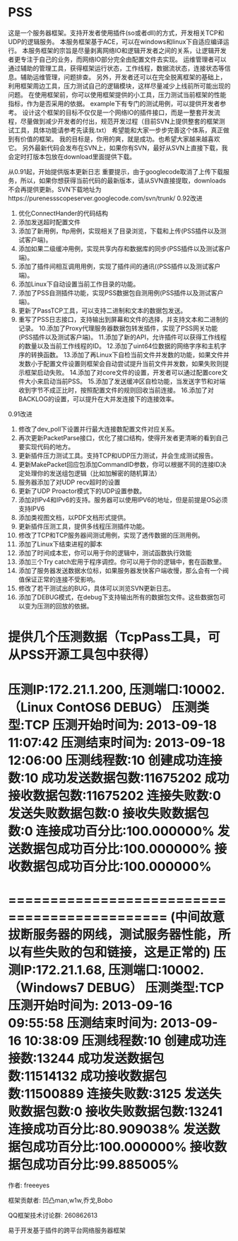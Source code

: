 PSS
===

这是一个服务器框架。支持开发者使用插件(so或者dll)的方式，开发相关TCP和UDP的逻辑服务。 本服务框架基于ACE，可以在windows和linux下自适应编译运行。 本服务框架的宗旨是尽量剥离网络IO和逻辑开发者之间的关系，让逻辑开发者更专注于自己的业务，而网络IO部分完全由配置文件去实现。 运维管理者可以通过辅助的管理工具，获得框架运行状态，工作线程，数据流状态，连接状态等信息。辅助运维管理，问题排查。 另外，开发者还可以在完全脱离框架的基础上，利用框架周边工具，压力测试自己的逻辑模块，这样尽量减少上线前所可能出现的问题。 在使用框架前，你可以使用框架提供的小工具，压力测试当前框架的性能指标，作为是否采用的依据。 example下有专门的测试用例，可以提供开发者参考。 设计这个框架的目标不仅仅是一个网络IO的插件接口，而是一整套开发流程，尽量做到减少开发者的付出，规范开发过程（目前SVN上提供整套的框架测试工具，具体功能请参考先读我.txt） 希望能和大家一步步完善这个体系，真正做到有价值的框架。 我的目标是，你用的爽，就是成功。也希望大家越来越喜欢它。 另外最新代码会发布在SVN上，如果你有SVN，最好从SVN上直接下载，我会定时打版本包放在download里面提供下载。

从0.91起，开始提供版本更新日志
重要提示，由于googlecode取消了上传下载服务，所以，如果你想获得当前代码的最新版本，请从SVN直接提取，downloads不会再提供更新。SVN下载地址为https://purenessscopeserver.googlecode.com/svn/trunk/
0.92改进
1. 优化ConnectHander的代码结构
2. 添加发送超时配置文件
3. 添加了新用例，ftp用例，实现相关了目录浏览，下载和上传(PSS插件以及测试客户端)。
4. 添加如果二级缓冲用例，实现共享内存和数据库的同步(PSS插件以及测试客户端)。
5. 添加了插件间相互调用用例，实现了插件间的通讯((PSS插件以及测试客户端)。
6. 添加Linux下自动设置当前工作目录的功能。
7. 添加了PSS自测插件功能，实现PSS数据包自测用例(PSS插件以及测试客户端)。
8. 更新了PassTCP工具，可以支持二进制和文本的数据包发送。
9. 重写了PSS日志接口，支持输出到屏幕和文件的选择，并支持文本和二进制的记录。
10.添加了Proxy代理服务器数据包转发插件，实现了PSS网关功能(PSS插件以及测试客户端)。
11.添加了新的API，允许插件可以获得工作线程的数量以及当前工作线程的ID。
12.添加了uint64位数据的网络字序和主机字序的转换函数。
13.添加了再Linux下自检当前文件并发数的功能，如果文件并发数小于配置文件设置则框架会自动尝试提升当前文件并发数，如果失败则提示框架启动失败。
14.添加了对core文件的设置，开发者可以通过配置core文件大小来启动当前PSS。
15.添加了发送缓冲区自检功能，当发送字节和对端收到字节不成正比时，按照配置文件的规则回收当前连接。
16.添加了对BACKLOG的设置，可以提升在大并发连接下的连接效率。

0.91改进
1. 修改了dev_poll下设置并行最大连接数配置文件对应关系。
2. 再次更新PacketParse接口，优化了接口结构，使得开发者更清晰的看到自己要实现代码的地方。
3. 更新插件压力测试工具。支持TCP和UDP压力测试，并会生成测试报告。
4. 更新MakePacket回应包添加CommandID参数，你可以根据不同的连接ID决定处理你的发送组包逻辑（比如加解密的随机算法）
5. 服务器添加了对UDP recv超时的设置
6. 更新了UDP Proactor模式下的UDP设置参数。
7. 添加对IPv4和IPv6的支持。服务器可以使用IPV6的地址，但是前提是OS必须支持IPV6
8. 添加类视图文档，以PDF文档形式提供。
9. 更新插件压测工具，提供多线程压测插件功能。
10. 修改了TCP和TCP服务器间测试用例，实现了透传数据的压测用例。
11. 添加了Linux下结束进程的脚本
12. 添加了时间成本宏，你可以用于你的逻辑中，测试函数执行效能
13. 添加三个Try catch宏用于程序调控。你可以用于你的逻辑中，套在函数里。
14. 添加了服务器发送数据水位标，如果服务器发快客户端收慢，那么会有一个阀值保证正常的连接不受影响。
15. 修改了若干测试出的BUG，具体可以浏览SVN更新日志。
16. 添加了DEBUG模式，在debug下支持输出所有的数据包文件。这些数据包可以变为压测的回放的依据。


提供几个压测数据（TcpPass工具，可从PSS开源工具包中获得）
=============================================
压测IP:172.21.1.200, 压测端口:10002.（Linux ContOS6 DEBUG）
压测类型:TCP
压测开始时间为: 2013-09-18 11:07:42
压测结束时间为: 2013-09-18 12:06:00
压测线程数:10
创建成功连接数:10
成功发送数据包数:11675202
成功接收数据包数:11675202
连接失败数:0
发送失败数据包数:0
接收失败数据包数:0
连接成功百分比:100.000000%
发送数据包成功百分比:100.000000%
接收数据包成功百分比:100.000000%
=============================================

=============================================
(中间故意拔断服务器的网线，测试服务器性能，所以有些失败的包和链接，这是正常的)
压测IP:172.21.1.68, 压测端口:10002.（Windows7 DEBUG）
压测类型:TCP
压测开始时间为: 2013-09-16 09:55:58
压测结束时间为: 2013-09-16 10:38:09
压测线程数:10
创建成功连接数:13244
成功发送数据包数:11514132
成功接收数据包数:11500889
连接失败数:3125
发送失败数据包数:0
接收失败数据包数:13241
连接成功百分比:80.909038%
发送数据包成功百分比:100.000000%
接收数据包成功百分比:99.885005%
=============================================

作者:
freeeyes

框架贡献者:
凹凸man,w1w,乔戈,Bobo

QQ框架技术讨论群: 260862613

易于开发基于插件的跨平台网络服务器框架
